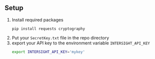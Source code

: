 ## Setup

1. Install required packages
    ```
    pip install requests cryptography
    ```
2. Put your `SecretKey.txt` file in the repo directory
3. export your API key to the environment variable `INTERSIGHT_API_KEY`
    ```sh
    export INTERSIGHT_API_KEY='mykey'
    ```